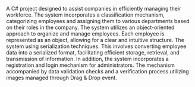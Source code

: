 A C# project designed to assist companies in efficiently managing their  workforce. The system incorporates a classification mechanism, categorizing employees and assigning them to various departments based on their roles in the company.
The system utilizes an object-oriented approach to organize and manage employees. Each employee is represented as an object, allowing for a clear and intuitive structure.
The system using serialization techniques. This involves converting employee data into a serialized format, facilitating efficient storage, retrieval, and transmission of information.
In addition, the system incorporates a registration and login mechanism for administrators. The mechanism accompanied by data validation checks and a verification process utilizing images managed through Drag & Drop event.
